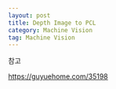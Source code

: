 ```yaml
---
layout: post
title: Depth Image to PCL
category: Machine Vision
tag: Machine Vision
---
```


참고

https://guyuehome.com/35198
